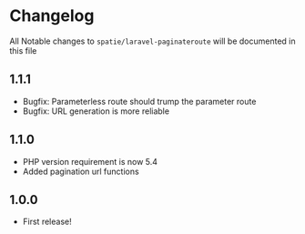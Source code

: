 # Changelog

All Notable changes to `spatie/laravel-paginateroute` will be documented in this file

## 1.1.1
- Bugfix: Parameterless route should trump the parameter route
- Bugfix: URL generation is more reliable

## 1.1.0
- PHP version requirement is now 5.4
- Added pagination url functions

## 1.0.0
- First release!
